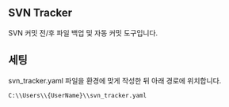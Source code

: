 ## SVN Tracker
SVN 커밋 전/후 파일 백업 및 자동 커밋 도구입니다.

## 세팅
svn_tracker.yaml 파일을 환경에 맞게 작성한 뒤 아래 경로에 위치합니다.  

```
C:\\Users\\{UserName}\\svn_tracker.yaml
```